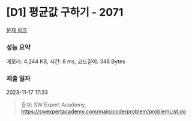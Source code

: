 # [D1] 평균값 구하기 - 2071 

[문제 링크](https://swexpertacademy.com/main/code/problem/problemDetail.do?contestProbId=AV5QRnJqA5cDFAUq) 

### 성능 요약

메모리: 4,244 KB, 시간: 8 ms, 코드길이: 348 Bytes

### 제출 일자

2023-11-17 17:33



> 출처: SW Expert Academy, https://swexpertacademy.com/main/code/problem/problemList.do